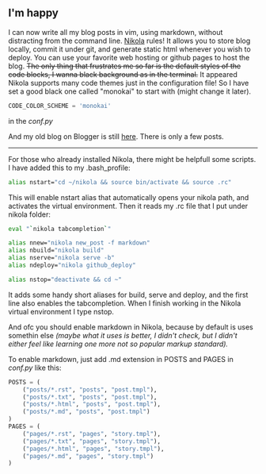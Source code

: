 <!-- 
.. title: I have installed Nikola
.. slug: i-have-installed-nikola
.. date: 2016-11-06 08:42:39 UTC+01:00
.. tags: nikola, vim, cli
.. category: Make it easy
.. link: 
.. description: Making blogging life easier
.. type: text
-->

## I'm happy

I can now write all my blog posts in vim, using markdown, without distracting from the command line.
[Nikola](https://getnikola.com) rules! It allows you to store blog locally, commit it under git, and generate static html whenever you wish to deploy. You can use your favorite web hosting or github pages to host the blog. 
~~The only thing that frustrates me so far is the default styles of the code blocks, I wanna black background as in the terminal.~~
It appeared Nikola supports many code themes just in the configuration file! So I have set a good black one called "monokai" to start with (might change it later).

```python
CODE_COLOR_SCHEME = 'monokai'
```
in the *conf.py*

And my old blog on Blogger is still [here](https://pleasenophp.blogspot.dk). There is only a few posts.
  
---  
For those who already installed Nikola, there might be helpfull some scripts. I have added this to my .bash_profile:

```bash
alias nstart="cd ~/nikola && source bin/activate && source .rc"
```

This will enable nstart alias that automatically opens your nikola path, and activates the virtual environment. Then it reads my .rc file that I put under nikola folder:

```bash
eval "`nikola tabcompletion`"

alias nnew="nikola new_post -f markdown"
alias nbuild="nikola build"
alias nserve="nikola serve -b"
alias ndeploy="nikola github_deploy"

alias nstop="deactivate && cd ~"
```

It adds some handy short aliases for build, serve and deploy, and the first line also enables the tabcompletion.
When I finish working in the Nikola virtual environment I type nstop.

And ofc you should enable markdown in Nikola, because by default is uses somethin else _(maybe what it uses is better, I didn't check, but I didn't either feel like learning one more not so popular markup standard)._

To enable markdown, just add .md extension in POSTS and PAGES in *conf.py* like this:
```python
POSTS = (
    ("posts/*.rst", "posts", "post.tmpl"),
    ("posts/*.txt", "posts", "post.tmpl"),
    ("posts/*.html", "posts", "post.tmpl"),
    ("posts/*.md", "posts", "post.tmpl")
)
PAGES = (
    ("pages/*.rst", "pages", "story.tmpl"),
    ("pages/*.txt", "pages", "story.tmpl"),
    ("pages/*.html", "pages", "story.tmpl"),
    ("pages/*.md", "pages", "story.tmpl")
)
```

